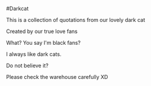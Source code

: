 #Darkcat

This is a collection of quotations from our lovely dark cat

Created by our true love fans

What? You say I'm black fans?

I always like dark cats.

Do not believe it?

Please check the warehouse carefully XD
